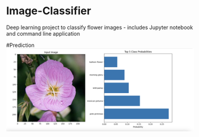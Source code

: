 # Image-Classifier
Deep learning project to classify flower images - includes Jupyter notebook and command line application

#Prediction
![Flower Image Classifier](./Flower-Image-Classifier.png)
